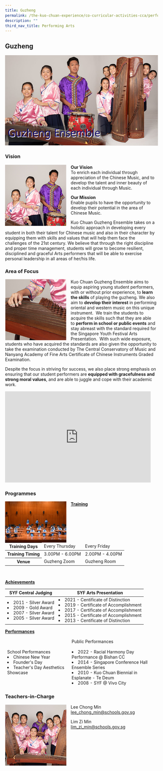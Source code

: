 ```yaml
---
title: Guzheng
permalink: /the-kuo-chuan-experience/co-curricular-activities-cca/performing-arts/guzheng/
description: ""
third_nav_title: Performing Arts
---
```

## Guzheng

![](/images/The%20Kuo%20Chuan%20Experience/CCA/Guzheng/guzheng%20ensemble.jpg)

### Vision

<img align="left" style="width:40%;margin-right:15px;" src="/images/The%20Kuo%20Chuan%20Experience/CCA/Guzheng/guzheng1.jpg">

**Our Vision**  
To enrich each individual through appreciation of the Chinese Music, and to develop the talent and inner beauty of each individual through Music.&nbsp; &nbsp;  
  
**Our Mission**  
Enable pupils to have the opportunity to develop their potential in the area of Chinese Music.&nbsp;  
  
Kuo Chuan Guzheng Ensemble takes on a holistic approach in developing every student in both their talent for Chinese music and also in their character by equipping them with skills and values that will help them face the challenges of the 21st century. We believe that through the right discipline and proper time management, students will grow to become resilient, disciplined and graceful Arts performers that will be able to exercise personal leadership in all areas of her/his life.

### Area of Focus

<img align="left" style="width:40%;margin-right:15px;" src="/images/The%20Kuo%20Chuan%20Experience/CCA/Guzheng/guzheng2.jpg">

Kuo Chuan Guzheng Ensemble aims to equip aspiring young student performers, with or without prior experience, to&nbsp;**learn the skills**&nbsp;of playing the guzheng. We also aim to&nbsp;**develop their interest**&nbsp;in performing oriental and western music on this unique instrument.&nbsp; We train the students to acquire the skills such that they are able to&nbsp;**perform in school or public events**&nbsp;and stay abreast with the standard required for the Singapore Youth Festival Arts Presentation.&nbsp; With such wide exposure, students who have acquired the standards are also given the opportunity to take the examination conducted by The Central Conservatory of Music and Nanyang Academy of Fine Arts Certificate of Chinese Instruments Graded Examination.&nbsp;

  

Despite the focus in striving for success, we also place strong emphasis on ensuring that our student performers are&nbsp;**equipped with gracefulness and strong moral values**, and are able to juggle and cope with their academic work.

<iframe allowfullscreen="true" height="299" width="480" frameborder="0" src="https://docs.google.com/presentation/d/e/2PACX-1vQAkhfBdxVoL3Mzs-Z7DAyiIW0HLzzXU5KWEQJ7rg9SrldenGYixi97JUVOEmEE2r5m-W5Tqhg-v4cd/embed?start=true&amp;loop=true&amp;delayms=3000"></iframe>

### Programmes

<img align="left" style="width:40%;margin-right:15px;" src="/images/The%20Kuo%20Chuan%20Experience/CCA/Guzheng/Programmes%20Pic%201.jpg">

**<u>Training</u>**

<table>
<thead>
  <tr>
    <th>Training Days</th>
    <td>Every Thursday</td>
    <td>Every Friday</td>
  </tr>
</thead>
<tbody>
  <tr>
    <th>Training Timing</th>
    <td>3.00PM - 6.00PM</td>
    <td>2.00PM - 4.00PM</td>
  </tr>
  <tr>
    <th>Venue</th>
    <td>Guzheng Zoom</td>
    <td>Guzheng Room</td>
  </tr>
</tbody>
</table>

<br>

**<u>Achievements</u>**

<table>
<thead>
  <tr>
    <th>SYF Central Judging</th>
    <th>SYF Arts Presentation</th>
  </tr>
</thead>
<tbody>
  <tr>
    <td><li>2011 - Silver Award</li><li>2009 - Gold Award</li><li>2007 - Silver Award</li><li>2005 - Silver Award</li></td>
    <td><li>2021 - Centificate of Distinction</li><li>2019 - Certificate of Accomplishment</li><li>2017 - Certificate of Accomplishment</li><li>2015 - Certificate of Accomplishment</li><li>2013 - Centificate of Distinction</li></td>
  </tr>
</tbody>
</table>

**<u>Performances</u>**

<table>
<thead>
  <tr>
    <td>School Performances<li>Chinese New Year</li><li>Founder's Day</li><li>Teacher's Day Aesthetics Showcase</li></td>
    <td>Public Performances<br><br><li>2022 - Racial Harmony Day Performance @ Bishan CC</li><li>2014 - Singapore Conference Hall Ensemble Series</li><li>2010 - Kuo Chuan Biennial in Esplanate - Te Deum</li><li>2008 - SYF @ Vivo City</li></td>
  </tr>
</thead>
</table>

### Teachers-in-Charge

<img align="left" style="width:40%;margin-right:15px;" src="/images/The%20Kuo%20Chuan%20Experience/CCA/Guzheng/guzheng4.jpg">

Lee Chong Min<br>
<a href="mailto:lee_chong_min@schools.gov.sg">lee_chong_min@schools.gov.sg</a>

Lim Zi Min<br>
<a href="mailto:lim_zi_min@schools.gov.sg">lim_zi_min@schools.gov.sg</a>